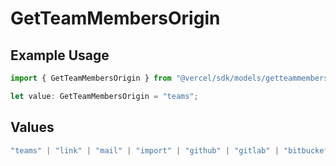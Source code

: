 # GetTeamMembersOrigin

## Example Usage

```typescript
import { GetTeamMembersOrigin } from "@vercel/sdk/models/getteammembersop.js";

let value: GetTeamMembersOrigin = "teams";
```

## Values

```typescript
"teams" | "link" | "mail" | "import" | "github" | "gitlab" | "bitbucket" | "saml" | "dsync" | "feedback" | "organization-teams"
```